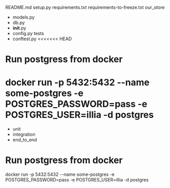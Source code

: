 README.md
setup.py
requirements.txt
requirements-to-freeze.txt
our_store
- models.py
- db.py
- __init__.py
- config.py
tests
- conftest.py
<<<<<<< HEAD




# Run postgress from docker
docker run -p 5432:5432 --name some-postgres -e POSTGRES_PASSWORD=pass -e POSTGRES_USER=illia -d postgres
=======
- unit
- integration
- end_to_end


# Run postgress from docker
docker run -p 5432:5432 --name some-postgres -e POSTGRES_PASSWORD=pass -e POSTGRES_USER=illia -d postgres
